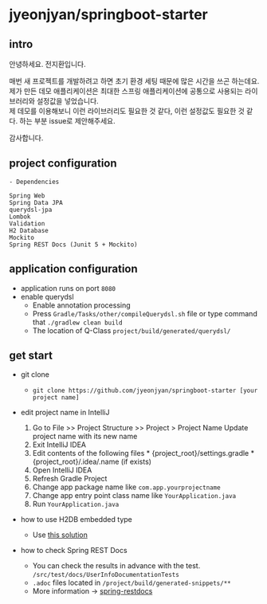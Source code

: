 # jyeonjyan/springboot-starter

## intro
안녕하세요. 전지환입니다.

매번 새 프로젝트를 개발하려고 하면 초기 환경 세팅 때문에 많은 시간을 쓰곤 하는데요.  
제가 만든 데모 애플리케이션은 최대한 스프링 애플리케이션에 공통으로 사용되는 라이브러리와 설정값을 넣었습니다.  
제 데모를 이용해보니 이런 라이브러리도 필요한 것 같다, 이런 설정값도 필요한 것 같다. 하는 부분 issue로 제안해주세요.

감사합니다.

## project configuration
```
- Dependencies

Spring Web
Spring Data JPA
querydsl-jpa
Lombok
Validation
H2 Database
Mockito
Spring REST Docs (Junit 5 + Mockito)
```

## application configuration
* application runs on port `8080`
* enable querydsl
    * Enable annotation processing  
    * Press `Gradle/Tasks/other/compileQuerydsl.sh` file or type command that `./gradlew clean build` 
    * The location of Q-Class `project/build/generated/querydsl/` 

## get start
* git clone
    * `git clone https://github.com/jyeonjyan/springboot-starter [your project name]`

* edit project name in IntelliJ
    1. Go to File >> Project Structure >> Project > Project Name Update project name with its new name
    2. Exit IntelliJ IDEA
    3. Edit contents of the following files
      * {project_root}/settings.gradle 
      * {project_root}/.idea/.name (if exists)
    4. Open IntelliJ IDEA
    5. Refresh Gradle Project
    6. Change app package name like `com.app.yourprojectname`
    7. Change app entry point class name like `YourApplication.java`
    8. Run `YourApplication.java`

* how to use H2DB embedded type
    * Use [this solution](https://bit.ly/3H3yfQu)
  
* how to check Spring REST Docs
    * You can check the results in advance with the test. `/src/test/docs/UserInfoDocumentationTests`
    * `.adoc` files located in `/project/build/generated-snippets/**`
    * More information -> [spring-restdocs](https://spring.io/projects/spring-restdocs)